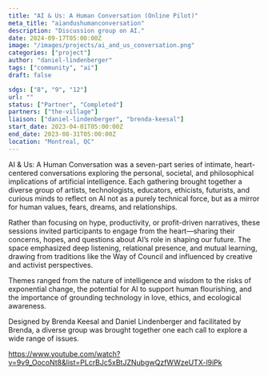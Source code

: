 ```yaml
---
title: "AI & Us: A Human Conversation (Online Pilot)"
meta_title: "aiandushumanconversation"
description: "Discussion group on AI."
date: 2024-09-17T05:00:00Z
image: "/images/projects/ai_and_us_conversation.png"
categories: ["project"]
author: "daniel-lindenberger"
tags: ["community", "ai"]
draft: false

sdgs: ["8", "9", "12"]
url: ""
status: ["Partner", "Completed"]
partners: ["the-village"]
liaison: ["daniel-lindenberger", "brenda-keesal"]
start_date: 2023-04-01T05:00:00Z
end_date: 2023-08-31T05:00:00Z
location: "Montreal, QC"
---
```


AI & Us: A Human Conversation was a seven-part series of intimate, heart-centered conversations exploring the personal, societal, and philosophical implications of artificial intelligence. Each gathering brought together a diverse group of artists, technologists, educators, ethicists, futurists, and curious minds to reflect on AI not as a purely technical force, but as a mirror for human values, fears, dreams, and relationships.

Rather than focusing on hype, productivity, or profit-driven narratives, these sessions invited participants to engage from the heart—sharing their concerns, hopes, and questions about AI’s role in shaping our future. The space emphasized deep listening, relational presence, and mutual learning, drawing from traditions like the Way of Council and influenced by creative and activist perspectives.

Themes ranged from the nature of intelligence and wisdom to the risks of exponential change, the potential for AI to support human flourishing, and the importance of grounding technology in love, ethics, and ecological awareness.

Designed by Brenda Keesal and Daniel Lindenberger and facilitated by Brenda, a diverse group was brought together one each call to explore a wide range of issues.

https://www.youtube.com/watch?v=9v9_OocoNt8&list=PLcrBJc5xBtJZNubgwQzfWWzeUTX-l9iPk
